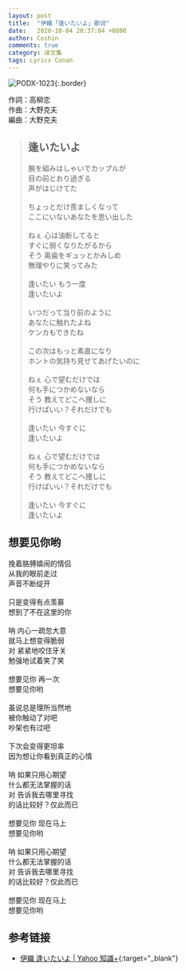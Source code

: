 ```yaml
---
layout: post
title:  "伊織「逢いたいよ」歌词"
date:   2020-10-04 20:37:04 +0800
author: Coshin
comments: true
category: 译文集
tags: Lyrics Conan
---
```

![PODX-1023](https://www.generasia.com/w/images/5/5b/IORI_KGI.jpg){:.border}

作詞：高柳恋<br>
作曲：大野克夫<br>
編曲：大野克夫

<blockquote class="original">
  <h2>逢いたいよ</h2>
  <p>
    腕を組みはしゃいでカップルが<br>
    目の前とおり過ぎる<br>
    声がはじけてた<br>
    <br>
    ちょっとだけ羨ましくなって<br>
    ここにいないあなたを思い出した<br>
    <br>
    ねぇ 心は油断してると<br>
    すぐに弱くなりたがるから<br>
    そう 奥歯をギュッとかみしめ<br>
    無理やりに笑ってみた<br>
    <br>
    逢いたい もう一度<br>
    逢いたいよ<br>
    <br>
    いつだって当り前のように<br>
    あなたに触れたよね<br>
    ケンカもできたね<br>
    <br>
    この次はもっと素直になり<br>
    ホントの気持ち見せてあげたいのに<br>
    <br>
    ねぇ 心で望むだけでは<br>
    何も手につかめないなら<br>
    そう 教えてどこへ捜しに<br>
    行けばいい？それだけでも<br>
    <br>
    逢いたい 今すぐに<br>
    逢いたいよ<br>
    <br>
    ねぇ 心で望むだけでは<br>
    何も手につかめないなら<br>
    そう 教えてどこへ捜しに<br>
    行けばいい？それだけでも<br>
    <br>
    逢いたい 今すぐに<br>
    逢いたいよ
  </p>
</blockquote>

<div class="translation">
  <h2>想要见你哟</h2>
  <p>
    挽着胳膊嬉闹的情侣<br>
    从我的眼前走过<br>
    声音不断绽开<br>
    <br>
    只是变得有点羡慕<br>
    想到了不在这里的你<br>
    <br>
    呐 内心一疏忽大意<br>
    就马上想变得脆弱<br>
    对 紧紧地咬住牙关<br>
    勉强地试着笑了笑<br>
    <br>
    想要见你 再一次<br>
    想要见你哟<br>
    <br>
    虽说总是理所当然地<br>
    被你触动了对吧<br>
    吵架也有过吧<br>
    <br>
    下次会变得更坦率<br>
    因为想让你看到真正的心情<br>
    <br>
    呐 如果只用心期望<br>
    什么都无法掌握的话<br>
    对 告诉我去哪里寻找<br>
    的话比较好？仅此而已<br>
    <br>
    想要见你 现在马上<br>
    想要见你哟<br>
    <br>
    呐 如果只用心期望<br>
    什么都无法掌握的话<br>
    对 告诉我去哪里寻找<br>
    的话比较好？仅此而已<br>
    <br>
    想要见你 现在马上<br>
    想要见你哟
  </p>
</div>

## 参考链接

* [伊織 逢いたいよ \| Yahoo 知識+](https://hk.answers.yahoo.com/question/index?qid=20130519000015KK03562){:target="_blank"}

